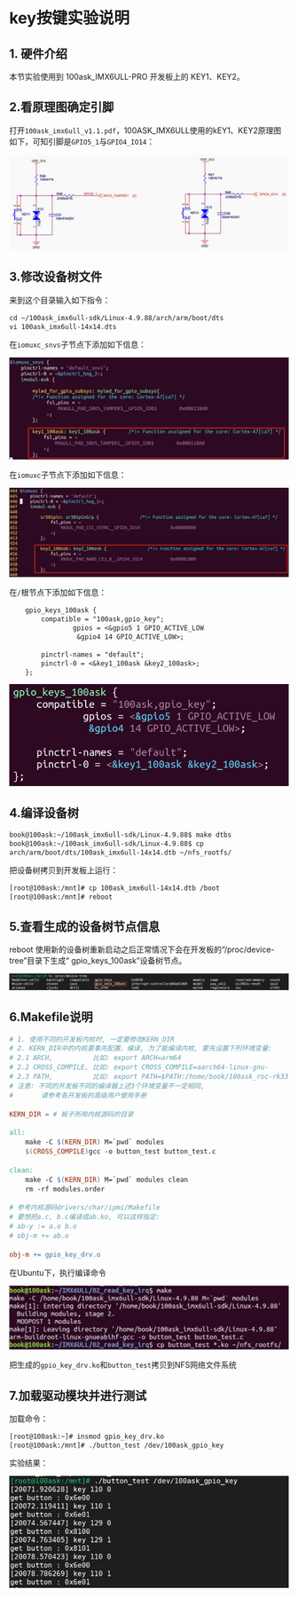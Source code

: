 # key按键实验说明



## 1. 硬件介绍

本节实验使用到 100ask_IMX6ULL-PRO 开发板上的 KEY1、KEY2。



## 2.看原理图确定引脚

打开`100ask_imx6ull_v1.1.pdf`，100ASK_IMX6ULL使用的kEY1、KEY2原理图如下，可知引脚是`GPIO5_1`与`GPIO4_IO14`：

![io](02-keydriver_key_pin.jpg)





## 3.修改设备树文件

来到这个目录输入如下指令：

```
cd ~/100ask_imx6ull-sdk/Linux-4.9.88/arch/arm/boot/dts
vi 100ask_imx6ull-14x14.dts
```



在`iomuxc_snvs`子节点下添加如下信息：

![iomuxc_snvs](02-keydriver_iomuxc_snvs.jpg)

在`iomuxc`子节点下添加如下信息：

![iomuxc](02-keydriver_iomuxc.jpg)

在`/`根节点下添加如下信息：

```
    gpio_keys_100ask {
        compatible = "100ask,gpio_key";
                gpios = <&gpio5 1 GPIO_ACTIVE_LOW
                 &gpio4 14 GPIO_ACTIVE_LOW>;
    
        pinctrl-names = "default";
        pinctrl-0 = <&key1_100ask &key2_100ask>;
    };  
```

![gpio_keys_100ask](02-keydriver_gpio_keys_100ask.jpg)



## 4.编译设备树

```
book@100ask:~/100ask_imx6ull-sdk/Linux-4.9.88$ make dtbs
book@100ask:~/100ask_imx6ull-sdk/Linux-4.9.88$ cp arch/arm/boot/dts/100ask_imx6ull-14x14.dtb ~/nfs_rootfs/
```

把设备树拷贝到开发板上运行：

```
[root@100ask:/mnt]# cp 100ask_imx6ull-14x14.dtb /boot
[root@100ask:/mnt]# reboot
```



## 5.查看生成的设备树节点信息

reboot 使用新的设备树重新启动之后正常情况下会在开发板的“/proc/device-tree”目录下生成“ gpio_keys_100ask”设备树节点。

![](02-keydriver_device_tree.jpg.jpg)



## 6.Makefile说明

```makefile
# 1. 使用不同的开发板内核时, 一定要修改KERN_DIR
# 2. KERN_DIR中的内核要事先配置、编译, 为了能编译内核, 要先设置下列环境变量:
# 2.1 ARCH,          比如: export ARCH=arm64
# 2.2 CROSS_COMPILE, 比如: export CROSS_COMPILE=aarch64-linux-gnu-
# 2.3 PATH,          比如: export PATH=$PATH:/home/book/100ask_roc-rk3399-pc/ToolChain-6.3.1/gcc-linaro-6.3.1-2017.05-x86_64_aarch64-linux-gnu/bin 
# 注意: 不同的开发板不同的编译器上述3个环境变量不一定相同,
#       请参考各开发板的高级用户使用手册

KERN_DIR = # 板子所用内核源码的目录

all:
	make -C $(KERN_DIR) M=`pwd` modules 
	$(CROSS_COMPILE)gcc -o button_test button_test.c

clean:
	make -C $(KERN_DIR) M=`pwd` modules clean
	rm -rf modules.order

# 参考内核源码drivers/char/ipmi/Makefile
# 要想把a.c, b.c编译成ab.ko, 可以这样指定:
# ab-y := a.o b.o
# obj-m += ab.o

obj-m += gpio_key_drv.o
```

在Ubuntu下，执行编译命令

![makefile](02-keydriver_makefile.jpg)

把生成的`gpio_key_drv.ko`和`button_test`拷贝到NFS网络文件系统



## 7.加载驱动模块并进行测试

加载命令：

```
[root@100ask:~]# insmod gpio_key_drv.ko
[root@100ask:/mnt]# ./button_test /dev/100ask_gpio_key
```



实验结果：

![test](02-keydriver_test.jpg)






